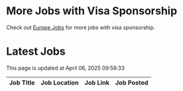 # More Jobs with Visa Sponsorship

Check out [Europe Jobs](https://github.com/sureshparimi/europejobs#latest-jobs) for more jobs with visa sponsorship.

# Latest Jobs

This page is updated at April 06, 2025 09:58:33

| Job Title | Job Location | Job Link | Job Posted |
| --- | --- | --- | --- |
